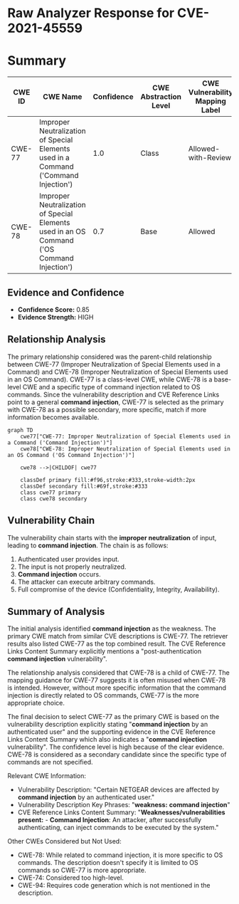 # Raw Analyzer Response for CVE-2021-45559

# Summary
| CWE ID | CWE Name | Confidence | CWE Abstraction Level | CWE Vulnerability Mapping Label | CWE-Vulnerability Mapping Notes |
|---|---|---|---|---|---|
| CWE-77 | Improper Neutralization of Special Elements used in a Command ('Command Injection') | 1.0 | Class | Allowed-with-Review | Primary CWE |
| CWE-78 | Improper Neutralization of Special Elements used in an OS Command ('OS Command Injection') | 0.7 | Base | Allowed | Secondary Candidate |

## Evidence and Confidence

*   **Confidence Score:** 0.85
*   **Evidence Strength:** HIGH

## Relationship Analysis
The primary relationship considered was the parent-child relationship between CWE-77 (Improper Neutralization of Special Elements used in a Command) and CWE-78 (Improper Neutralization of Special Elements used in an OS Command). CWE-77 is a class-level CWE, while CWE-78 is a base-level CWE and a specific type of command injection related to OS commands. Since the vulnerability description and CVE Reference Links point to a general **command injection**, CWE-77 is selected as the primary with CWE-78 as a possible secondary, more specific, match if more information becomes available.

```mermaid
graph TD
    cwe77["CWE-77: Improper Neutralization of Special Elements used in a Command ('Command Injection')"]
    cwe78["CWE-78: Improper Neutralization of Special Elements used in an OS Command ('OS Command Injection')"]

    cwe78 -->|CHILDOF| cwe77

    classDef primary fill:#f96,stroke:#333,stroke-width:2px
    classDef secondary fill:#69f,stroke:#333
    class cwe77 primary
    class cwe78 secondary
```

## Vulnerability Chain
The vulnerability chain starts with the **improper neutralization** of input, leading to **command injection**. The chain is as follows:
1.  Authenticated user provides input.
2.  The input is not properly neutralized.
3.  **Command injection** occurs.
4.  The attacker can execute arbitrary commands.
5.  Full compromise of the device (Confidentiality, Integrity, Availability).

## Summary of Analysis
The initial analysis identified **command injection** as the weakness. The primary CWE match from similar CVE descriptions is CWE-77. The retriever results also listed CWE-77 as the top combined result. The CVE Reference Links Content Summary explicitly mentions a "post-authentication **command injection** vulnerability".

The relationship analysis considered that CWE-78 is a child of CWE-77. The mapping guidance for CWE-77 suggests it is often misused when CWE-78 is intended. However, without more specific information that the command injection is directly related to OS commands, CWE-77 is the more appropriate choice.

The final decision to select CWE-77 as the primary CWE is based on the vulnerability description explicitly stating "**command injection** by an authenticated user" and the supporting evidence in the CVE Reference Links Content Summary which also indicates a "**command injection** vulnerability". The confidence level is high because of the clear evidence. CWE-78 is considered as a secondary candidate since the specific type of commands are not specified.

Relevant CWE Information:
- Vulnerability Description: "Certain NETGEAR devices are affected by **command injection** by an authenticated user."
- Vulnerability Description Key Phrases: "**weakness:** **command injection**"
- CVE Reference Links Content Summary: "**Weaknesses/vulnerabilities present:** - **Command Injection**: An attacker, after successfully authenticating, can inject commands to be executed by the system."

Other CWEs Considered but Not Used:
- CWE-78: While related to command injection, it is more specific to OS commands. The description doesn't specify it is limited to OS commands so CWE-77 is more appropriate.
- CWE-74: Considered too high-level.
- CWE-94: Requires code generation which is not mentioned in the description.